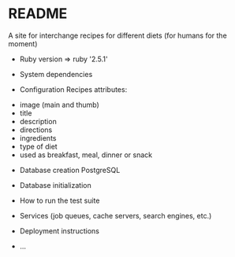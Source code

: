 # README

A site for interchange recipes for different diets (for humans for the moment)

* Ruby version => ruby '2.5.1'

* System dependencies

* Configuration
Recipes attributes:
- image (main and thumb)
- title
- description
- directions
- ingredients
- type of diet
- used as breakfast, meal, dinner or snack

* Database creation
PostgreSQL

* Database initialization

* How to run the test suite

* Services (job queues, cache servers, search engines, etc.)

* Deployment instructions

* ...
